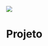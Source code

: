 <img src="http://i.imgur.com/HzmmBvZ.jpg" />&nbsp;

Projeto
===================================================================
